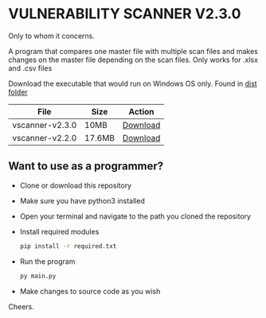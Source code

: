 # VULNERABILITY SCANNER V2.3.0

Only to whom it concerns.

A program that compares one master file with multiple scan files and makes changes on the master file depending on the scan files. Only works for .xlsx and .csv files

Download the executable that would run on Windows OS only. Found in [dist folder](https://github.com/julius-ek-hub/excel-automation/tree/main/dist)

File  | Size | Action
------------- | ------------- | ------------
vscanner-v2.3.0  | 10MB  | [Download](https://github.com/julius-ek-hub/excel-automation/raw/main/dist/vscanner-v2.3.0.exe "Click to download executable")
vscanner-v2.2.0  | 17.6MB  | [Download](https://github.com/julius-ek-hub/excel-automation/raw/main/dist/vscanner-v2.2.0.exe "Click to download executable")


## Want to use as a programmer?
- Clone or download this repository
- Make sure you have python3 installed
- Open your terminal and navigate to the path you cloned the repository
- Install required modules

    ```cmd
    pip install -r required.txt
    ```

- Run the program

    ```cmd
    py main.py
    ```
- Make changes to source code as you wish

Cheers.